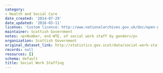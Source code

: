 ```yaml
---
category:
- Health and Social Care
date_created: '2014-07-29'
date_updated: '2016-03-11'
license: 'Custom licence: http://www.nationalarchives.gov.uk/doc/open-government-licence/version/3/'
maintainer: Scottish Government
notes: <p>Number, and WTE, of social work staff by gender</p>
organization: Scottish Government
original_dataset_link: http://statistics.gov.scot/data/social-work-staffing
records: null
resources: []
schema: default
title: Social Work Staffing
---
```

